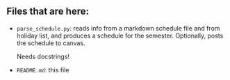 ## Files that are here:

*  `parse_schedule.py`: reads info from a markdown schedule file and from
   holiday list, and produces a schedule for the semester. Optionally, posts
   the schedule to canvas.

   Needs docstrings!

*  `README.md`: this file
